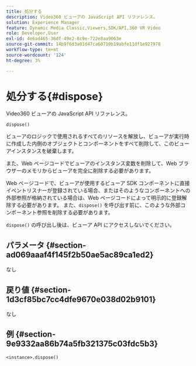 ```yaml
---
title: 処分する
description: Video360 ビューアの JavaScript API リファレンス。
solution: Experience Manager
feature: Dynamic Media Classic,Viewers,SDK/API,360 VR Video
role: Developer,User
exl-id: 4e6ad465-36df-49e2-8c9e-722e8aa9063e
source-git-commit: 14b9f6d3a01d47ca60710b19abfe11df1e927978
workflow-type: tm+mt
source-wordcount: '124'
ht-degree: 3%

---
```


# 処分する{#dispose}

Video360 ビューアの JavaScript API リファレンス。

`dispose()`

ビューアのロジックで使用されるすべてのリソースを解放し、ビューアが実行時に作成した内側のオブジェクトとコンポーネントをすべて削除して、このビューアインスタンスを破棄します。

また、Web ページコードでビューアのインスタンス変数を削除して、Web ブラウザーのメモリからビューアを完全に削除する必要があります。

Web ページコードで、ビューアが使用するビューア SDK コンポーネントに直接イベントリスナーが登録されている場合、またはそのようなコンポーネントへの外部参照が格納されている場合は、Web ページコードによって明示的に登録解除する必要があります。 また、`dispose()` を呼び出す前に、このような外部コンポーネント参照を削除する必要があります。

`dispose()` の呼び出し後は、ビューア API にアクセスしないでください。

## パラメータ {#section-ad069aaaf4f145f2b50ae5ac89ca1ed2}

なし

## 戻り値 {#section-1d3cf85bc7cc4dfe9670e038d02b9101}

なし

## 例 {#section-9e9332aa86b74a5fb321375c03fdc5b3}

```
<instance>.dispose()
```
